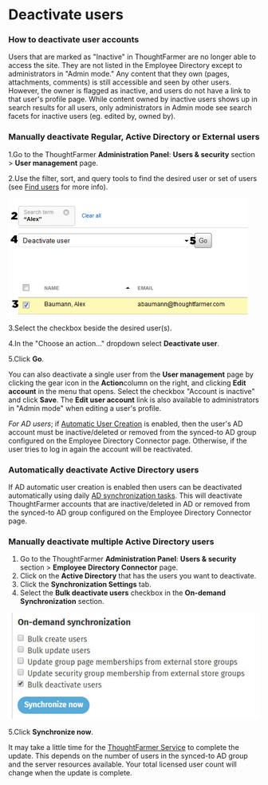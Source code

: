 # Deactivate users



### How to deactivate user accounts

Users that are marked as "Inactive" in ThoughtFarmer are no longer able to access the site. They are not listed in the Employee Directory except to administrators in "Admin mode." Any content that they own \(pages, attachments, comments\) is still accessible and seen by other users. However, the owner is flagged as inactive, and users do not have a link to that user's profile page. While content owned by inactive users shows up in search results for all users, only administrators in Admin mode see search facets for inactive users \(eg. edited by, owned by\).

### Manually deactivate Regular, Active Directory or External users

1.Go to the ThoughtFarmer **Administration Panel**: **Users & security** section &gt; **User management** page.

2.Use the filter, sort, and query tools to find the desired user or set of users \(see [Find users](find-users.md) for more info\).

![](../../.gitbook/assets/1%20%2812%29.png)

3.Select the checkbox beside the desired user\(s\).

4.In the "Choose an action..." dropdown select **Deactivate user**.

5.Click **Go**.

You can also deactivate a single user from the **User management** page by clicking the gear icon in the **Action**column on the right, and clicking **Edit account** in the menu that opens. Select the checkbox "Account is inactive" and click **Save**. The **Edit user account** link is also available to administrators in "Admin mode" when editing a user's profile.  
  
_For AD users_; if [Automatic User Creation](../activity-directory-integration/active-directory-basic-settings/) is enabled, then the user's AD account must be inactive/deleted or removed from the synced-to AD group configured on the Employee Directory Connector page. Otherwise, if the user tries to log in again the account will be reactivated.

### Automatically deactivate Active Directory users

If AD automatic user creation is enabled then users can be deactivated automatically using daily [AD synchronization tasks](../activity-directory-integration/). This will deactivate ThoughtFarmer accounts that are inactive/deleted in AD or removed from the synced-to AD group configured on the Employee Directory Connector page.

### Manually deactivate multiple Active Directory users

1. Go to the ThoughtFarmer **Administration Panel**: **Users & security** section &gt; **Employee Directory Connector** page.
2. Click on the **Active Directory** that has the users you want to deactivate.
3. Click the **Synchronization Settings** tab.
4. Select the **Bulk deactivate users** checkbox in the **On-demand Synchronization** section. 

![](../../.gitbook/assets/2%20%2823%29.jpg)

5.Click **Synchronize now**.

It may take a little time for the [ThoughtFarmer Service](../behind-the-scenes/thoughtfarmer-service.md) to complete the update. This depends on the number of users in the synced-to AD group and the server resources available. Your total licensed user count will change when the update is complete.  


